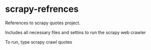 # scrapy-refrences
References to scrapy quotes project.

Includes all necessary files and settins to run the scrapy web crawler

To run, type scrapy crawl quotes

